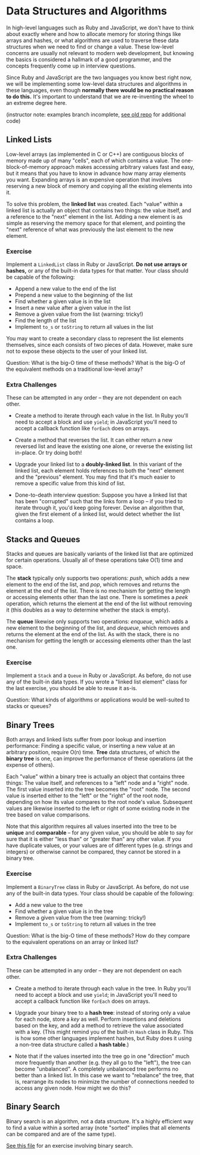 # Data Structures and Algorithms

In high-level languages such as Ruby and JavaScript, we don't have to think about exactly where and how to allocate memory for storing things like arrays and hashes, or what algorithms are used to traverse these data structures when we need to find or change a value. These low-level concerns are usually not relevant to modern web development, but knowing the basics is considered a hallmark of a good programmer, and the concepts frequently come up in interview questions.

Since Ruby and JavaScript are the two languages you know best right now, we will be implementing some low-level data structures and algorithms in these languages, even though **normally there would be no practical reason to do this.** It's important to understand that we are re-inventing the wheel to an extreme degree here.

(instructor note: examples branch incomplete, [see old repo](https://github.com/ga-wdi-boston/wdi_11_cs_topics_old) for additional code)

## Linked Lists

Low-level arrays (as implemented in C or C++) are contiguous blocks of memory made up of many "cells", each of which contains a value. The one-block-of-memory approach makes accessing arbitrary values fast and easy, but it means that you have to know in advance how many array elements you want. Expanding arrays is an expensive operation that involves reserving a new block of memory and copying all the existing elements into it.

To solve this problem, the **linked list** was created. Each "value" within a linked list is actually an object that contains two things: the value itself, and a reference to the "next" element in the list. Adding a new element is as simple as reserving the memory space for that element, and pointing the "next" reference of what was previously the last element to the new element.

### Exercise

Implement a `LinkedList` class in Ruby or JavaScript. **Do not use arrays or hashes,** or any of the built-in data types for that matter. Your class should be capable of the following:

* Append a new value to the end of the list
* Prepend a new value to the beginning of the list
* Find whether a given value is in the list
* Insert a new value after a given value in the list
* Remove a given value from the list (warning: tricky!)
* Find the length of the list
* Implement `to_s` or `toString` to return all values in the list

You may want to create a secondary class to represent the list elements themselves, since each consists of two pieces of data. However, make sure not to expose these objects to the user of your linked list.

Question: What is the big-O time of these methods? What is the big-O of the equivalent methods on a traditional low-level array?

### Extra Challenges

These can be attempted in any order &ndash; they are not dependent on each other.

* Create a method to iterate through each value in the list. In Ruby you'll need to accept a block and use `yield`; in JavaScript you'll need to accept a callback function like `forEach` does on arrays.

* Create a method that reverses the list. It can either return a new reversed list and leave the existing one alone, or reverse the existing list in-place. Or try doing both!

* Upgrade your linked list to a **doubly-linked list**. In this variant of the linked list, each element holds references to both the "next" element and the "previous" element. You may find that it's much easier to remove a specific value from this kind of list.

* Done-to-death interview question: Suppose you have a linked list that has been "corrupted" such that the links form a loop &ndash; if you tried to iterate through it, you'd keep going forever. Devise an algorithm that, given the first element of a linked list, would detect whether the list contains a loop.

## Stacks and Queues

Stacks and queues are basically variants of the linked list that are optimized for certain operations. Usually all of these operations take O(1) time and space.

The **stack** typically only supports two operations: *push*, which adds a new element to the end of the list, and *pop*, which removes and returns the element at the end of the list. There is no mechanism for getting the length or accessing elements other than the last one. There is sometimes a *peek* operation, which returns the element at the end of the list without removing it (this doubles as a way to determine whether the stack is empty).

The **queue** likewise only supports two operations: *enqueue*, which adds a new element to the beginning of the list, and *dequeue*, which removes and returns the element at the end of the list. As with the stack, there is no mechanism for getting the length or accessing elements other than the last one.

### Exercise

Implement a `Stack` and a `Queue` in Ruby or JavaScript. As before, do not use any of the built-in data types. If you wrote a "linked list element" class for the last exercise, you should be able to reuse it as-is.

Question: What kinds of algorithms or applications would be well-suited to stacks or queues?

## Binary Trees

Both arrays and linked lists suffer from poor lookup and insertion performance: Finding a specific value, or inserting a new value at an arbitrary position, require O(n) time. **Tree** data structures, of which the **binary tree** is one, can improve the performance of these operations (at the expense of others).

Each "value" within a binary tree is actually an object that contains three things: The value itself, and references to a "left" node and a "right" node. The first value inserted into the tree becomes the "root" node. The second value is inserted either to the "left" or the "right" of the root node, depending on how its value compares to the root node's value. Subsequent values are likewise inserted to the left or right of some existing node in the tree based on value comparisons.

Note that this algorithm requires all values inserted into the tree to be **unique** and **comparable** &ndash; for any given value, you should be able to say for sure that it is either "less than" or "greater than" any other value. If you have duplicate values, or your values are of different types (e.g. strings and integers) or otherwise cannot be compared, they cannot be stored in a binary tree.

### Exercise

Implement a `BinaryTree` class in Ruby or JavaScript. As before, do not use any of the built-in data types. Your class should be capable of the following:

* Add a new value to the tree
* Find whether a given value is in the tree
* Remove a given value from the tree (warning: tricky!)
* Implement `to_s` or `toString` to return all values in the tree

Question: What is the big-O time of these methods? How do they compare to the equivalent operations on an array or linked list?

### Extra Challenges

These can be attempted in any order &ndash; they are not dependent on each other.

* Create a method to iterate through each value in the tree. In Ruby you'll need to accept a block and use `yield`; in JavaScript you'll need to accept a callback function like `forEach` does on arrays.

* Upgrade your binary tree to a **hash tree**: instead of storing only a value for each node, store a *key* as well. Perform insertions and deletions based on the key, and add a method to retrieve the value associated with a key. (This might remind you of the built-in `Hash` class in Ruby. This is how some other languages implement hashes, but Ruby does it using a non-tree data structure called a **hash table**.)

* Note that if the values inserted into the tree go in one "direction" much more frequently than another (e.g. they all go to the "left"), the tree can become "unbalanced". A completely unbalanced tree performs no better than a linked list. In this case we want to "rebalance" the tree, that is, rearrange its nodes to minimize the number of connections needed to access any given node. How might we do this?

## Binary Search

Binary search is an algorithm, not a data structure. It's a highly efficient way to find a value within a sorted array (note "sorted" implies that all elements can be compared and are of the same type).

[See this file](https://github.com/ga-wdi-boston/wdi_1_ruby_lab_methods/blob/master/lab5_search.md) for an exercise involving binary search.
